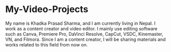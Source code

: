 # My-Video-Projects
My name is Khadka Prasad Sharma, and I am currently living in Nepal. I work as a content creator and video editor. I mainly use editing software such as Canva, Premiere Pro, DaVinci Resolve, CapCut, VSDC, Kinemaster, VN, and Filmora. Since I am a content creator, I will be sharing materials and works related to this field from now on.
